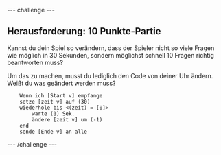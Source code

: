 \--- challenge \---

## Herausforderung: 10 Punkte-Partie

Kannst du dein Spiel so verändern, dass der Spieler nicht so viele Fragen wie möglich in 30 Sekunden, sondern möglichst schnell 10 Fragen richtig beantworten muss?

Um das zu machen, musst du lediglich den Code von deiner Uhr ändern. Weißt du was geändert werden muss?

```blocks
    Wenn ich [Start v] empfange
    setze [zeit v] auf (30)
    wiederhole bis <(zeit) = [0]>
        warte (1) Sek.
        ändere [zeit v] um (-1)
    end
    sende [Ende v] an alle
```

\--- /challenge \---